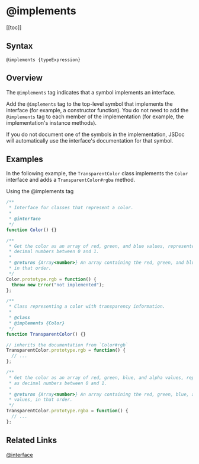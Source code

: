 # @implements

[[toc]]

## Syntax

`@implements {typeExpression}`

## Overview

The `@implements` tag indicates that a symbol implements an interface.

Add the `@implements` tag to the top-level symbol that implements the interface (for example, a constructor function). You do not need to add the `@implements` tag to each member of the implementation (for example, the implementation's instance methods).

If you do not document one of the symbols in the implementation, JSDoc will automatically use the interface's documentation for that symbol.

## Examples

In the following example, the `TransparentColor` class implements the `Color` interface and adds a `TransparentColor#rgba` method.

Using the @implements tag

```js
/**
 * Interface for classes that represent a color.
 *
 * @interface
 */
function Color() {}

/**
 * Get the color as an array of red, green, and blue values, represented as
 * decimal numbers between 0 and 1.
 *
 * @returns {Array<number>} An array containing the red, green, and blue values,
 * in that order.
 */
Color.prototype.rgb = function() {
  throw new Error("not implemented");
};

/**
 * Class representing a color with transparency information.
 *
 * @class
 * @implements {Color}
 */
function TransparentColor() {}

// inherits the documentation from `Color#rgb`
TransparentColor.prototype.rgb = function() {
  // ...
};

/**
 * Get the color as an array of red, green, blue, and alpha values, represented
 * as decimal numbers between 0 and 1.
 *
 * @returns {Array<number>} An array containing the red, green, blue, and alpha
 * values, in that order.
 */
TransparentColor.prototype.rgba = function() {
  // ...
};
```

## Related Links

[@interface](./interface.md)
